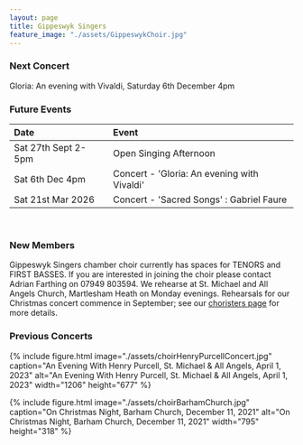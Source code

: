 ```yaml
---
layout: page
title: Gippeswyk Singers
feature_image: "./assets/GippeswykChoir.jpg"
---
```


### Next Concert

Gloria: An evening with Vivaldi, Saturday 6th December 4pm<br>

### Future Events

| Date                | Event                                       |
| :------------------ | :------------------------------------------ |
| Sat 27th Sept 2-5pm | Open Singing Afternoon                      |
| Sat 6th Dec 4pm     | Concert - 'Gloria: An evening with Vivaldi' |
| Sat 21st Mar 2026   | Concert - 'Sacred Songs' : Gabriel Faure    |

<br>

### New Members

Gippeswyk Singers chamber choir currently has spaces for TENORS and FIRST BASSES. If you are interested in joining the choir please contact Adrian Farthing on 07949 803594. We rehearse at St. Michael and All Angels Church, Martlesham Heath on Monday evenings. Rehearsals for our Christmas concert commence in September; see our [choristers page](./choristers "choristers page") for more details.

### Previous Concerts

{% include figure.html image="./assets/choirHenryPurcellConcert.jpg" caption="An Evening With Henry Purcell, St. Michael & All Angels, April 1, 2023" alt="An Evening With Henry Purcell, St. Michael & All Angels, April 1, 2023" width="1206" height="677" %}

{% include figure.html image="./assets/choirBarhamChurch.jpg" caption="On Christmas Night, Barham Church, December 11, 2021" alt="On Christmas Night, Barham Church, December 11, 2021" width="795" height="318" %}